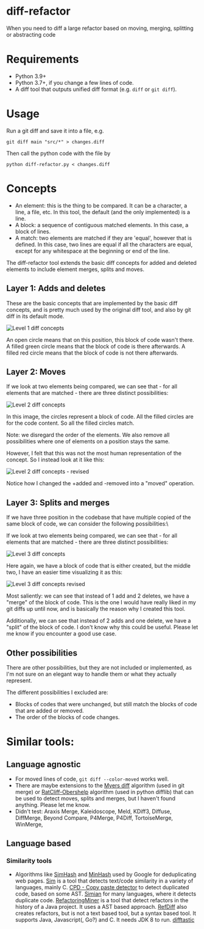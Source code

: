 # diff-refactor
When you need to diff a large refactor based on moving, merging, splitting or abstracting code

# Requirements

- Python 3.9+
- Python 3.7+, if you change a few lines of code.
- A diff tool that outputs unified diff format (e.g. `diff` or `git diff`).

# Usage

Run a git diff and save it into a file, e.g.

`git diff main "src/*" > changes.diff`

Then call the python code with the file by

`python diff-refactor.py < changes.diff`


# Concepts

- An element: this is the thing to be compared. It can be a character, a line, a file, etc. In this tool, the default (and the only implemented) is a line.
- A block: a sequence of contiguous matched elements. In this case, a block of lines.
- A match: two elements are matched if they are 'equal', however that is defined. In this case, two lines are equal if all the characters are equal, except for any whitespace at the beginning or end of the line.



The diff-refactor tool extends the basic diff concepts for added and deleted elements to include element merges, splits and moves.

## Layer 1: Adds and deletes

These are the basic concepts that are implemented by the basic diff concepts, and is pretty much used by the original diff tool, and also by git diff in its default mode.

![Level 1 diff concepts](images/Diff_concepts_level_1.drawio.svg)

An open circle means that on this position, this block of code wasn't there. A filled green circle means that the block of code is there afterwards. A filled red circle means that the block of code is not there afterwards.

## Layer 2: Moves

If we look at two elements being compared, we can see that - for all elements that are matched - there are three distinct possibilities:

![Level 2 diff concepts](images/Diff_concepts_level_2A.drawio.svg)

In this image, the circles represent a block of code. All the filled circles are for the code content. So all the filled circles match.

Note: we disregard the order of the elements. We also remove all possibilities where one of elements on a position stays the same.

However, I felt that this was not the most human representation of the concept. So I instead look at it like this:

![Level 2 diff concepts - revised](images/Diff_concepts_level_2B.drawio.svg)

Notice how I changed the +added and -removed into a "moved" operation.

## Layer 3: Splits and merges
If we have three position in the codebase that have multiple copied of the same block of code, we can consider the following possibilities:\


If we look at two elements being compared, we can see that - for all elements that are matched - there are three distinct possibilities:

![Level 3 diff concepts](images/Diff_concepts_level_3A.drawio.svg)

Here again, we have a block of code that is either created, but the middle two, I have an easier time visualizing it as this:

![Level 3 diff concepts revised](images/Diff_concepts_level_3B.drawio.svg)

Most saliently: we can see that instead of 1 add and 2 deletes, we have a "merge" of the block of code. This is the one I would have really liked in my git diffs up until now, and is basically the reason why I created this tool.

Additionally, we can see that instead of 2 adds and one delete, we have a "split" of the block of code. I don't know why this could be useful. Please let me know if you encounter a good use case.


## Other possibilities

 There are other possibilities, but they are not included or implemented, as I'm not sure on an elegant way to handle them or what they actually represent. 

The different possibilities I excluded are: 
- Blocks of codes that were unchanged, but still match the blocks of code that are added or removed.
- The order of the blocks of code changes.

# Similar tools:

## Language agnostic

- For moved lines of code, `git diff --color-moved` works well.
- There are maybe extensions to the [Myers diff](https://blog.jcoglan.com/2017/02/12/the-myers-diff-algorithm-part-1/) algorithm (used in git merge) or [RatCliff-Obershelp](https://www.drdobbs.com/database/pattern-matching-the-gestalt-approach/184407970?pgno=5) algorithm (used in python difflib) that can be used to detect moves, splits and merges, but I haven't found anything. Please let me know.
- Didn't test: Araxis Merge, Kaleidoscope, Meld, KDiff3, Diffuse, DiffMerge, Beyond Compare, P4Merge, P4Diff, TortoiseMerge, WinMerge,


## Language based

### Similarity tools

- Algorithms like [SimHash](https://algonotes.readthedocs.io/en/latest/Simhash.html) and [MinHash](https://en.wikipedia.org/wiki/MinHash) used by Google for deduplicating web pages.
[Sim](https://dickgrune.com/Programs/similarity_tester/) is a tool that detects text/code similarity in a variety of languages, mainly C.
[CPD - Copy paste detector](https://pmd.github.io/pmd/pmd_userdocs_cpd.html) to detect duplicated code, based on some AST.
[Simian](https://simian.quandarypeak.com) for many languages, where it detects duplicate code.
[RefactoringMiner]((https://github.com/tsantalis/RefactoringMiner)) is a tool that detect refactors in the history of a Java project. It uses a AST based approach.
[RefDiff](https://github.com/aserg-ufmg/RefDiff) also creates refactors, but is not a text based tool, but a syntax based tool. It supports Java, Javascript(, Go?) and C. It needs JDK 8 to run.
[difftastic](https://github.com/Wilfred/difftastic)